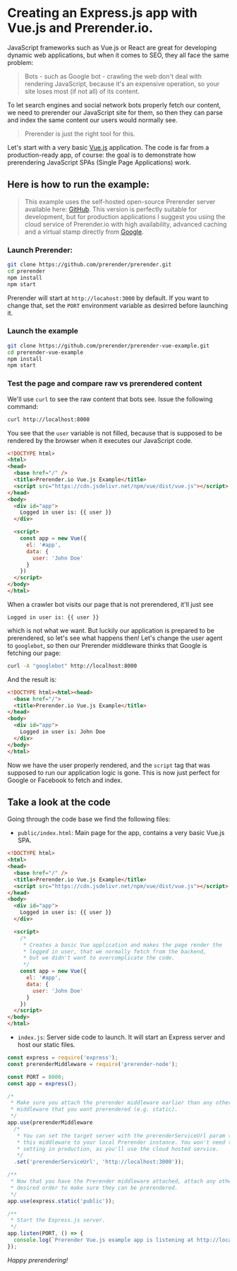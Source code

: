 # Creating an Express.js app with Vue.js and Prerender.io.

JavaScript frameworks such as Vue.js or React are great for developing dynamic web applications, but when it comes to SEO, they all face the same problem:

> Bots - such as Google bot - crawling the web don't deal with rendering JavaScript, because it's an expensive operation, so your site loses most (if not all) of its content.

To let search engines and social network bots properly fetch our content, we need to prerender our JavaScript site for them, so then they can parse and index the same content our users would normally see.

> Prerender is just the right tool for this.

Let's start with a very basic [Vue.js](https://vuejs.org/) application. The code is far from a production-ready app, of course: the goal is to demonstrate how prerendering JavaScript SPAs (Single Page Applications) work.

## Here is how to run the example:

> This example uses the self-hosted open-source Prerender server available here: [GitHub](https://github.com/prerender/prerender). This version is perfectly suitable for development, but for production applications I suggest you using the cloud service of Prerender.io with high availability, advanced caching and a virtual stamp directly from [Google](https://developers.google.com/search/docs/guides/dynamic-rendering#implement).

### Launch Prerender:

```sh
git clone https://github.com/prerender/prerender.git
cd prerender
npm install
npm start
```
Prerender will start at `http://locahost:3000` by default. If you want to change that, set the `PORT` environment variable as desirred before launching it.

### Launch the example

```sh
git clone https://github.com/prerender/prerender-vue-example.git
cd prerender-vue-example
npm install
npm start
```

### Test the page and compare raw vs prerendered content

We'll use `curl` to see the raw content that bots see. Issue the following command:

```sh
curl http://localhost:8000
```

You see that the `user` variable is not filled, because that is supposed to be rendered by the browser when it executes our JavaScript code.

```html
<!DOCTYPE html>
<html>
<head>
  <base href="/" />
  <title>Prerender.io Vue.js Example</title>
  <script src="https://cdn.jsdelivr.net/npm/vue/dist/vue.js"></script>
</head>
<body>
  <div id="app">
    Logged in user is: {{ user }}
  </div>

  <script>
    const app = new Vue({
      el: '#app',
      data: {
        user: 'John Doe'
      }
    })
  </script>
</body>
</html>
```

When a crawler bot visits our page that is not prerendered, it'll just see

```
Logged in user is: {{ user }}
```

which is not what we want. But luckily our application is prepared to be prerendered, so let's see what happens then! Let's change the user agent to `googlebot`, so then our Prerender middleware thinks that Google is fetching our page:

```sh
curl -A "googlebot" http://localhost:8000
```

And the result is:

```html
<!DOCTYPE html><html><head>
  <base href="/">
  <title>Prerender.io Vue.js Example</title>
</head>
<body>
  <div id="app">
    Logged in user is: John Doe
  </div>
</body>
</html>
```

Now we have the user properly rendered, and the `script` tag that was supposed to run our application logic is gone. This is now just perfect for Google or Facebook to fetch and index.

## Take a look at the code

Going through the code base we find the following files:
- `public/index.html`: Main page for the app, contains a very basic Vue.js SPA.

```html
<!DOCTYPE html>
<html>
<head>
  <base href="/" />
  <title>Prerender.io Vue.js Example</title>
  <script src="https://cdn.jsdelivr.net/npm/vue/dist/vue.js"></script>
</head>
<body>
  <div id="app">
    Logged in user is: {{ user }}
  </div>

  <script>
    /*
     * Creates a basic Vue application and makes the page render the
     * logged in user, that we normally fetch from the backend,
     * but we didn't want to overcomplicate the code.
     */
    const app = new Vue({
      el: '#app',
      data: {
        user: 'John Doe'
      }
    })
  </script>
</body>
</html>
```

- `index.js`: Server side code to launch. It will start an Express server and host our static files.

```javascript
const express = require('express');
const prerenderMiddleware = require('prerender-node');

const PORT = 8000;
const app = express();

/*
 * Make sure you attach the prerender middleware earlier than any other
 * middleware that you want prerendered (e.g. static).
 */
app.use(prerenderMiddleware
  /*
   * You can set the target server with the prerenderServiceUrl param to point
   * this middleware to your local Prerender instance. You won't need this
   * setting in production, as you'll use the cloud hosted service.
   */
  .set('prerenderServiceUrl', 'http://localhost:3000'));

/**
 * Now that you have the Prerender middleware attached, attach any other middlewares in the
 * desired order to make sure they can be prerendered.
 */
app.use(express.static('public'));

/**
 * Start the Express.js server.
 */
app.listen(PORT, () => {
  console.log(`Prerender Vue.js example app is listening at http://localhost:${PORT}`);
});
```

_Happy prerendering!_
